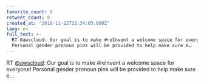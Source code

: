 ```yaml
---
favorite_count: 0
retweet_count: 0
created_at: "2018-11-22T21:34:03.000Z"
lang: en
full_text: >-
  RT @awscloud: Our goal is to make #reInvent a welcome space for everyone!
  Personal gender pronoun pins will be provided to help make sure e…
---
```


RT [@awscloud](https://twitter.com/awscloud): Our goal is to make #reInvent a
welcome space for everyone! Personal gender pronoun pins will be provided to
help make sure e…
